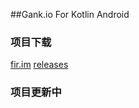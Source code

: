 ##Gank.io For Kotlin Android



### 项目下载
[fir.im](http://fir.im/apps/5832bbc2ca87a81fa70007dd)
[releases](https://github.com/YeungKC/Gank.io-for-Kotlin-Android/releases)

### 项目更新中